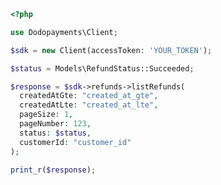 ```php
<?php

use Dodopayments\Client;

$sdk = new Client(accessToken: 'YOUR_TOKEN');

$status = Models\RefundStatus::Succeeded;

$response = $sdk->refunds->listRefunds(
  createdAtGte: "created_at_gte",
  createdAtLte: "created_at_lte",
  pageSize: 1,
  pageNumber: 123,
  status: $status,
  customerId: "customer_id"
);

print_r($response);

```


<!-- This file was generated by liblab | https://liblab.com/ -->